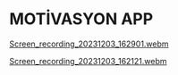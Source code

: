 # MOTİVASYON APP
[Screen_recording_20231203_162901.webm](https://github.com/gulerkandeger/Flutter-Motivation-App/assets/77187949/a7da120a-48a7-437e-8a09-a4b959e454e6)

[Screen_recording_20231203_162121.webm](https://github.com/gulerkandeger/Flutter-Motivation-App/assets/77187949/7d151e42-2b1e-4a4f-84da-51a94ff13b4d)



